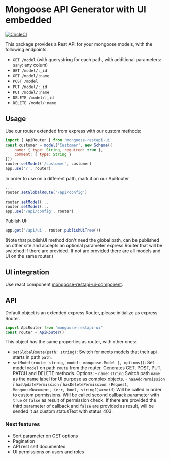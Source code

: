 # Mongoose API Generator with UI embedded

[![CircleCI](https://circleci.com/gh/hector7/mongoose-restapi-ui.svg?style=svg)](https://circleci.com/gh/hector7/mongoose-restapi-ui)

This package provides a Rest API for your mongoose models, with the following endpoints:

  - `GET /model` (with querystring for each path, with additional parameters: `$any`: any colum)
  - `GET /model/:_id`
  - `GET /model/:name` 
  - `POST /model`
  - `PUT /model/:_id`
  - `PUT /model/:name`
  - `DELETE /model/:_id`
  - `DELETE /model/:name`

## Usage
Use our router extended from express with our custom methods:
```js
import { ApiRouter } from 'mongoose-restapi-ui'
const customer = model('Customer', new Schema({
    name: { type: String, required: true },
    comment: { type: String }
}))
router.setModel('/customer', customer)
app.use('/', router)
```
In order to use on a different path, mark it on our ApiRouter
```js
...
router.setGlobalRoute('/api/config')
...
router.setModel(...
router.setModel(...
app.use('/api/config', router)
```
Publish UI:
```js
app.get('/api/ui', router.publishUiTree())
```

(Note that publishUI method don't need the global path, can be published on other site and accepts an optional parameter express.Router that will be switched if there are provided. If not are provided there are all models and UI on the same router.)




## UI integration
Use react component [mongoose-restapi-ui-component](https://www.npmjs.com/package/mongoose-restapi-ui-component).


## API
Default object is an extended express Router, please initialize as express Router.
```js
import ApiRouter from 'mongoose-restapi-ui'
const router = ApiRouter()
```

This object has the same properties as router, with other ones:
- `setGlobalRoute(path: string)`: Switch for nexts models that their api starts in path `path`.
- `setModel(route: string, model: mongoose.Model [, options])`:
    Set model `model` on path `route` from the router.
    Generates GET, POST, PUT, PATCH and DELETE methods.
    Options:
        - `name`: `string`
            Switch path `name` as the name label for UI purpose as complex objects.
        - `hasAddPermission` / `hasUpdatePermission` / `hasDeletePermission`: `(Request, MongooseDocument, (err, bool, string?)=>void)`
            Will be called in order to custom permissions.
            Will be called second callback parameter with `true` or `false` as result of permission check.
            If there are provided the third parameter of callback and `false` are provided as result, will be sended it as custom statusText with status 403.

### Next features
- Sort parameter on GET options
- Pagination
- API rest self documented
- UI permissions on users and roles